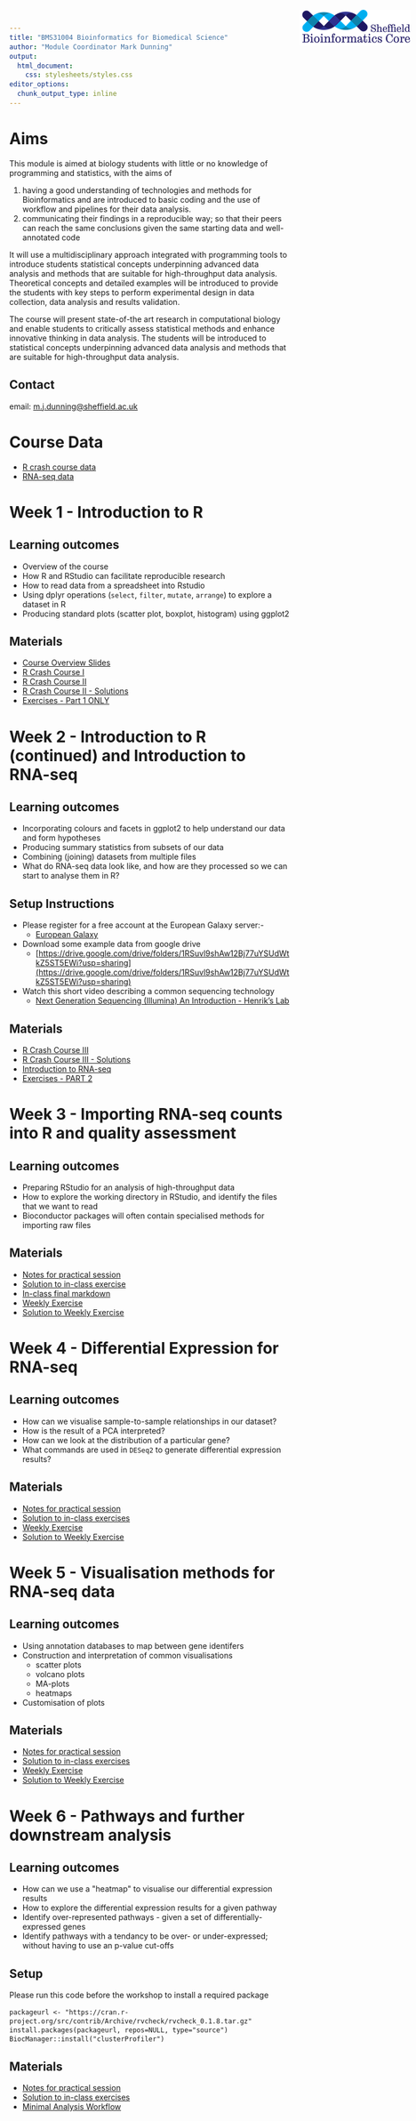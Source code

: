 ```yaml
---
title: "BMS31004 Bioinformatics for Biomedical Science"
author: "Module Coordinator Mark Dunning"
output: 
  html_document: 
    css: stylesheets/styles.css
editor_options: 
  chunk_output_type: inline
---
```


<img src="images/logo-sm.png" style="position:absolute;top:40px;right:10px;" width="200" />

# Aims

This module is aimed at biology students with little or no knowledge of programming and statistics, with the aims of


1. having a good understanding of technologies and methods for Bioinformatics and are introduced to basic coding and the use of workflow and pipelines for their data analysis.
2. communicating their findings in a reproducible way; so that their peers can reach the same conclusions given the same starting data and well-annotated code

It will use a multidisciplinary approach integrated with programming tools to introduce students statistical concepts underpinning advanced data analysis and methods that are
suitable for high-throughput data analysis. Theoretical concepts and detailed examples will be introduced to provide the students with key steps to perform experimental design in data collection, data analysis and results validation.

The course will present state-of-the art research in computational biology and enable students to critically assess statistical methods and enhance innovative thinking in data
analysis. The students will be introduced to statistical concepts underpinning advanced data
analysis and methods that are suitable for high-throughput data analysis.


## Contact

email: [m.j.dunning@sheffield.ac.uk](m.j.dunning@sheffield.ac.uk)

# Course Data

- [R crash course data](r_crash_course.zip)
- [RNA-seq data](bms31004.zip)

# Week 1 - Introduction to R

## Learning outcomes

- Overview of the course
- How R and RStudio can facilitate reproducible research
- How to read data from a spreadsheet into Rstudio
- Using dplyr operations (`select`, `filter`, `mutate`, `arrange`) to explore a dataset in R
- Producing standard plots (scatter plot, boxplot, histogram) using ggplot2

## Materials

- [Course Overview Slides](https://docs.google.com/presentation/d/12VIuZvCNJWTnGPl6teevTzw8B4vF7zIQima4ikjWaNw/edit?usp=sharing)
- [R Crash Course I](r_intro_1.nb.html)
- [R Crash Course II](r_intro_2.nb.html)
- [R Crash Course II - Solutions](https://sbc.shef.ac.uk/r-online/part2-solution.nb.html)
- [Exercises - Part 1 ONLY](exercises/r_intro.nb.html)

# Week 2 - Introduction to R (continued) and Introduction to RNA-seq

## Learning outcomes

- Incorporating colours and facets in ggplot2 to help understand our data and form hypotheses
- Producing summary statistics from subsets of our data
- Combining (joining) datasets from multiple files
- What do RNA-seq data look like, and how are they processed so we can start to analyse them in R?

## Setup Instructions

- Please register for a free account at the European Galaxy server:-
  + [European Galaxy](https://usegalaxy.eu/)
- Download some example data from google drive
  + [https://drive.google.com/drive/folders/1RSuvl9shAw12Bj77uYSUdWtkZ5ST5EWi?usp=sharing](https://drive.google.com/drive/folders/1RSuvl9shAw12Bj77uYSUdWtkZ5ST5EWi?usp=sharing)
- Watch this short video describing a common sequencing technology
  + [Next Generation Sequencing (Illumina) An Introduction - Henrik’s Lab](https://www.youtube.com/watch?v=CZeN-IgjYCo)

## Materials

- [R Crash Course III](r_intro_3.nb.html)
- [R Crash Course III - Solutions](https://sbc.shef.ac.uk/r-online/part3-solution.nb.html)
- [Introduction to RNA-seq](rnaseq_intro.nb.html)
- [Exercises - PART 2](exercises/r_intro.nb.html#Part2)

# Week 3 - Importing RNA-seq counts into R and quality assessment

## Learning outcomes

- Preparing RStudio for an analysis of high-throughput data
- How to explore the working directory in RStudio, and identify the files that we want to read
- Bioconductor packages will often contain specialised methods for importing raw files

## Materials


- [Notes for practical session](week3.nb.html)
- [Solution to in-class exercise](solutions/week3_in_class.nb.html)
- [In-class final markdown](week3_final_code.Rmd)
- [Weekly Exercise](exercises/week3.nb.html)
- [Solution to Weekly Exercise](solutions/week3.nb.html)

# Week 4 - Differential Expression for RNA-seq

## Learning outcomes

- How can we visualise sample-to-sample relationships in our dataset?
- How is the result of a PCA interpreted?
- How can we look at the distribution of a particular gene?
- What commands are used in `DESeq2` to generate differential expression results?


## Materials

- [Notes for practical session](week4.nb.html)
- [Solution to in-class exercises](solutions/week4_in_class.nb.html)
- [Weekly Exercise](exercises/week4.nb.html)
- [Solution to Weekly Exercise](solutions/week4.nb.html)

# Week 5 - Visualisation methods for RNA-seq data

## Learning outcomes

- Using annotation databases to map between gene identifers
- Construction and interpretation of common visualisations
    + scatter plots
    + volcano plots
    + MA-plots 
    + heatmaps
- Customisation of plots

## Materials

- [Notes for practical session](week5.nb.html)
- [Solution to in-class exercises](solutions/week5.nb.html)
- [Weekly Exercise](exercises/week5.nb.html)
- [Solution to Weekly Exercise](solutions/week5_in_class.nb.html)

# Week 6 - Pathways and further downstream analysis

## Learning outcomes

- How can we use a "heatmap" to visualise our differential expression results
- How to explore the differential expression results for a given pathway
- Identify over-represented pathways - given a set of differentially-expressed genes
- Identify pathways with a tendancy to be over- or under-expressed; without having to use an p-value cut-offs 

## Setup

Please run this code before the workshop to install a required package

```
packageurl <- "https://cran.r-project.org/src/contrib/Archive/rvcheck/rvcheck_0.1.8.tar.gz"
install.packages(packageurl, repos=NULL, type="source")
BiocManager::install("clusterProfiler")
```

## Materials


- [Notes for practical session](week6.nb.html)
- [Solution to in-class exercises](solutions/week6_in_class.nb.html)
- [Minimal Analysis Workflow](minimal_workflow.Rmd)
